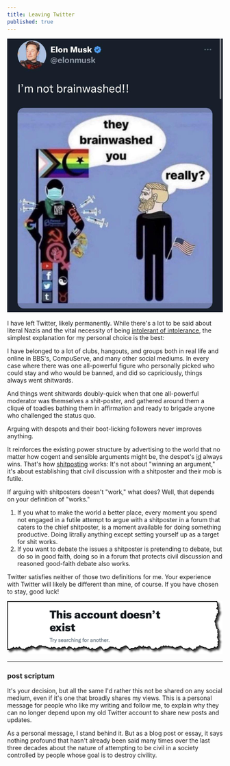 ```yaml
---
title: Leaving Twitter
published: true
---
```


![shitpost that would make 4chan cringe with embarassment](/assets/images/shitpost.jpg)

I have left Twitter, likely permanently. While there's a lot to be said about literal Nazis and the vital necessity of being [intolerant of intolerance][paradox], the simplest explanation for my personal choice is the best:

I have belonged to a lot of clubs, hangouts, and groups both in real life and online in BBS's, CompuServe, and many other social mediums. In every case where there was one all-powerful figure who personally picked who could stay and who would be banned, and did so capriciously, things always went shitwards.

And things went shitwards doubly-quick when that one all-powerful moderator was themselves a shit-poster, and gathered around them a cliqué of toadies bathing them in affirmation and ready to brigade anyone who challenged the status quo.

Arguing with despots and their boot-licking followers never improves anything.

It reinforces the existing power structure by advertising to the world that no matter how cogent and sensible arguments might be, the despot's [id] always wins. That's how [shitposting] works: It's not about "winning an argument," it's about establishing that civil discussion with a shitposter and their mob is futile.

If arguing with shitposters doesn't "work," what does? Well, that depends on your definition of "works."

1. If you what to make the world a better place, every moment you spend not engaged in a futile attempt to argue with a shitposter in a forum that caters to the chief shitposter, is a moment available for doing something productive. Doing litrally anything except setting yourself up as a target for shit works.
2. If you want to debate the issues a shitposter is pretending to debate, but do so in good faith, doing so in a forum that protects civil discussion and reasoned good-faith debate also works.

Twitter satisfies neither of those two definitions for me. Your experience with Twitter will likely be different than mine, of course. If you have chosen to stay, good luck!

![This account doesn't exist](/assets/images/twitter.png)

[paradox]: https://en.wikipedia.org/wiki/Paradox_of_tolerance "The Paradox of Tolerance"
[id]: https://en.wikipedia.org/wiki/Id,_ego_and_super-ego "Id, Ego, and Superego"
[shitposting]: https://en.wikipedia.org/wiki/Shitposting
[Crooked Timber]: https://crookedtimber.org/2018/03/21/liberals-against-progressives/#comment-729288 "The Travesty of Liberalism"

---

### post scriptum

It's your decision, but all the same I'd rather this not be shared on any social medium, even if it's one that broadly shares my views. This is a personal message for people who like my writing and follow me, to explain why they can no longer depend upon my old Twitter account to share new posts and updates.

As a personal message, I stand behind it. But as a blog post or essay, it says nothing profound that hasn't already been said many times over the last three decades about the nature of attempting to be civil in a society controlled by people whose goal is to destroy civility.
